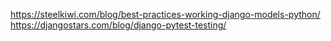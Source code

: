 https://steelkiwi.com/blog/best-practices-working-django-models-python/
https://djangostars.com/blog/django-pytest-testing/